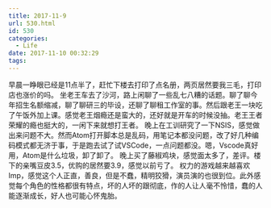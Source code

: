 ```yaml
---
title: 2017-11-9
url: 530.html
id: 530
categories:
  - Life
date: 2017-11-10 00:32:29
tags:
---
```


早晨一睁眼已经是11点半了，赶忙下楼去打印了点名册，两页居然要我三毛，打印店也涨价的吗。 坐老王车去了沙河，路上闲聊了一些乱七八糟的话题。聊了聊今年招生名额缩减，聊了聊研三的毕设，还聊了聊租工作室的事。然后跟老王一块吃了午饭外加上课。感觉老王烟瘾还是蛮大的，还好就是开车的时候没抽。老王王者荣耀的瘾也挺大的，一闲下来就想打王者。 晚上在工训研究了一下NSIS，感觉做出来问题不大。然而Atom打开脚本总是乱码，用笔记本都没问题，改了好几种编码模式都无济于事，于是跑去试了试VSCode，一点问题都没。嗯，Vscode真好用，Atom是什么垃圾，卸了卸了。 晚上买了藤椒鸡块，感觉面太多了，差评。楼下的亲嘴豆皮3.5，优购的居然要3.9，感觉以前亏了。 权力的游戏越来越喜欢Imp，感觉这个人正直，善良，但是不蠢，精明狡猾，演员演的也很到位。此外感觉每个角色的性格都很有特点，坏的人坏的跟彻底，作的人让人毫不怜惜，蠢的人能逐渐成长，好人也可能心怀鬼胎。